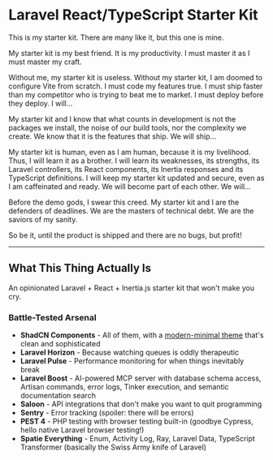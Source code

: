# Laravel React/TypeScript Starter Kit

This is my starter kit. There are many like it, but this one is mine.

My starter kit is my best friend. It is my productivity. I must master it as I must master my craft.

Without me, my starter kit is useless. Without my starter kit, I am doomed to configure Vite from scratch. I must code my features true. I must ship faster than my competitor who is trying to beat me to market. I must deploy before they deploy. I will...

My starter kit and I know that what counts in development is not the packages we install, the noise of our build tools, nor the complexity we create. We know that it is the features that ship. We will ship...

My starter kit is human, even as I am human, because it is my livelihood. Thus, I will learn it as a brother. I will learn its weaknesses, its strengths, its Laravel controllers, its React components, its Inertia responses and its TypeScript definitions. I will keep my starter kit updated and secure, even as I am caffeinated and ready. We will become part of each other. We will...

Before the demo gods, I swear this creed. My starter kit and I are the defenders of deadlines. We are the masters of technical debt. We are the saviors of my sanity.

So be it, until the product is shipped and there are no bugs, but profit!

---

## What This Thing Actually Is

An opinionated Laravel + React + Inertia.js starter kit that won't make you cry.

### Battle-Tested Arsenal
- **ShadCN Components** - All of them, with a [modern-minimal theme](https://tweakcn.com/editor/theme?theme=modern-minimal) that's clean and sophisticated
- **Laravel Horizon** - Because watching queues is oddly therapeutic
- **Laravel Pulse** - Performance monitoring for when things inevitably break
- **Laravel Boost** - AI-powered MCP server with database schema access, Artisan commands, error logs, Tinker execution, and semantic documentation search
- **Saloon** - API integrations that don't make you want to quit programming
- **Sentry** - Error tracking (spoiler: there will be errors)
- **PEST 4** - PHP testing with browser testing built-in (goodbye Cypress, hello native Laravel browser testing!)
- **Spatie Everything** - Enum, Activity Log, Ray, Laravel Data, TypeScript Transformer (basically the Swiss Army knife of Laravel)
